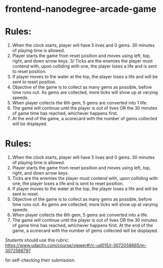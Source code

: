 frontend-nanodegree-arcade-game
===============================
Rules:
======
1. When the clock starts, player will have 5 lives and 0 gems. 30 minutes of playing time is allowed.
2. Player starts the game from reset position and moves using left, top, right, and down arrow keys.
3/ Ticks are the enemies the player must contend with, upon colliding with one, the player loses a life and is sent to reset position.
4. If player moves to the water at the top, the player loses a life and will be sent to reset position.
5. Objective of the game is to collect as many gems as possible, before time runs out. As gems are collected, more ticks will show up at varying speeds.
6. When player collects the 6th gem, 5 gems are converted into 1 life.
7. The game will continue until the player is out of lives OR the 30 minutes of game time has reached, whichever happens first. 
8. At the end of the game, a scorecard with the number of gems collected will be displayed.

Rules:
======
1. When the clock starts, player will have 5 lives and 0 gems. 30 minutes of playing time is allowed.
2. Player starts the game from reset position and moves using left, top, right, and down arrow keys.
3. Ticks are the enemies the player must contend with, upon colliding with one, the player loses a life and is sent to reset position. 
4. If player moves to the water at the top, the player loses a life and will be sent to reset.
5. Objective of the game is to collect as many gems as possible, before time runs out. As gems are collected, more ticks will show up at varying speeds.
6. When player collects the 6th gem, 5 gems are converted into a life.
7. The game will continue until the player is out of lives OR the 30 minutes of game time has reached, whichever happens first. At the end of the game, a scorecard with the number of gems collected will be displayed.



Students should use this rubric: https://www.udacity.com/course/viewer#!/c-ud015/l-3072058665/m-3072588797

for self-checking their submission.
